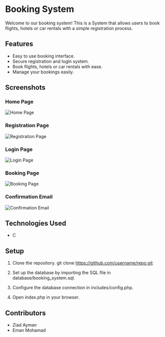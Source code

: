 # Booking System

Welcome to our booking system! This is a System that allows users to book flights, hotels or car rentals with a simple registration process.

## Features

- Easy to use booking interface.
- Secure registration and login system.
- Book flights, hotels or car rentals with ease.
- Manage your bookings easily.

## Screenshots

### Home Page
![Home Page](home-page.png)

### Registration Page
![Registration Page](registration-page.png)

### Login Page
![Login Page](login-page.png)

### Booking Page
![Booking Page](booking-page.png)

### Confirmation Email
![Confirmation Email](confirmation-email.png)

## Technologies Used

- C

## Setup

1. Clone the repository.
git clone https://github.com/username/repo.git

2. Set up the database by importing the SQL file in database/booking_system.sql.
3. Configure the database connection in includes/config.php.
4. Open index.php in your browser.

## Contributors

- Ziad Ayman
- Eman Mohamad
